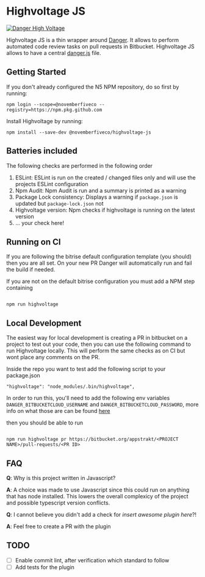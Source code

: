 # Highvoltage JS

[![Danger High Voltage](https://img.youtube.com/vi/2a4gyJsY0mc/0.jpg)](https://www.youtube.com/watch?v=2a4gyJsY0mc)

Highvoltage JS is a thin wrapper around [Danger](https://danger.systems/js/). It allows to perform automated code review tasks on pull requests in Bitbucket. Highvoltage JS allows to have a central [danger.js](./danger.js) file.

## Getting Started

If you don't already configured the N5 NPM repository, do so first by running:

```
npm login --scope=@novemberfiveco --registry=https://npm.pkg.github.com
```

Install Highvoltage by running:

```
npm install --save-dev @novemberfiveco/highvoltage-js
```

## Batteries included

The following checks are performed in the following order

1.  ESLint: ESLint is run on the created / changed files only and will
    use the projects ESLint configuration
2.  Npm Audit: Npm Audit is run and a summary is printed as a warning
3.  Package Lock consistency: Displays a warning if `package.json` is updated but `package-lock.json` not
4.  Highvoltage version: Npm checks if highvoltage is running on the latest version
5.  ... your check here!

## Running on CI

If you are following the bitrise default configuration template (you should) then you are all set. On your new PR Danger will automatically run and fail the build if needed.

If you are not on the default bitrise configuration you must add a NPM step containing

```

npm run highvoltage

```

## Local Development

The easiest way for local development is creating a PR in bitbucket on a project to test out your code, then you can use the following command to run Highvoltage locally. This will perform the same checks as on CI but wont place any comments on the PR.

Inside the repo you want to test add the following script to your package.json

```
"highvoltage": "node_modules/.bin/highvoltage",
```

In order to run this, you'll need to add the following env variables `DANGER_BITBUCKETCLOUD_USERNAME` and `DANGER_BITBUCKETCLOUD_PASSWORD`, more info on what those are can be found [here](https://danger.systems/js/usage/bitbucket_cloud.html)

then you should be able to run

```

npm run highvoltage pr https://bitbucket.org/appstrakt/<PROJECT NAME>/pull-requests/<PR ID>

```

## FAQ

**Q**: Why is this project written in Javascript?

**A**: A choice was made to use Javascript since this could run on anything that has node installed. This lowers the overall complexicy of the project and possible typescript version conflicts.

**Q**: I cannot believe you didn't add a check for _insert awesome plugin here_?!

**A**: Feel free to create a PR with the plugin

## TODO

- [ ] Enable commit lint, after verification which standard to follow
- [ ] Add tests for the plugin
